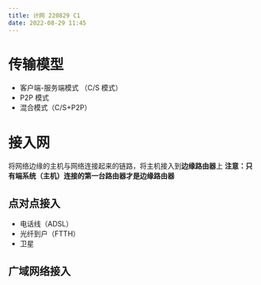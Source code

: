 ```yaml
---
title: 计网 220829 C1
date: 2022-08-29 11:45
---
```

# 传输模型
- 客户端-服务端模式 （C/S 模式）
- P2P 模式
- 混合模式（C/S+P2P）
# 接入网
将网络边缘的主机与网络连接起来的链路，将主机接入到**边缘路由器**上
**注意：只有端系统（主机）连接的第一台路由器才是边缘路由器**
## 点对点接入
- 电话线（ADSL）
- 光纤到户（FTTH）
- 卫星
## 广域网络接入
